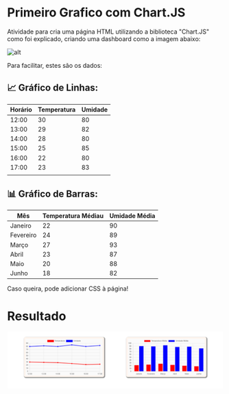 # Primeiro Grafico com Chart.JS 

Atividade para cria uma página HTML utilizando a biblioteca "Chart.JS" como foi explicado, criando uma dashboard como a imagem abaixo:

![alt](img/referência-enunciado-atividade-chart.js%20(1).jpg)

Para facilitar, estes são os dados:

## 📈 Gráfico de Linhas: 

|   Horário |   Temperatura |   Umidade |
|-----------|---------------|-----------|
|   12:00	|       30  	|   80      |
|   13:00	|       29	    |   82      |
|   14:00	|       28	    |   80      |
|   15:00	|       25	    |   85      |
|   16:00	|       22	    |   80      |
|   17:00	|       23	    |   83      |
|           |               |           |

## 📊 Gráfico de Barras:

|       Mês     |   Temperatura Médiau  | Umidade Média|   
|---------------|-----------------------|--------------|                                       
|   Janeiro     |       22              |   90         |
|   Fevereiro   |	    24              |	89         |
|   Março       |	    27              |	93         |
|   Abril       |	    23              |   87         | 
|   Maio        |	    20              | 	88         |
|   Junho       |	    18              |	82         |

Caso queira, pode adicionar CSS à página!

# Resultado

![alt](img/Captura%20de%20tela%202025-04-13%20153221.png)
